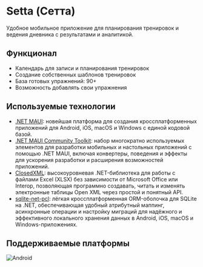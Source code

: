 # Setta (Сетта)

Удобное мобильное приложение для планирования тренировок и ведения дневника с результатами и аналитикой.

## Функционал

- Календарь для записи и планирования тренировок
- Создание собственных шаблонов тренировок
- База готовых упражнений: 90+
- Возможность добавлять свои упражнения

## Используемые технологии

- [.NET MAUI](https://github.com/dotnet/maui): новейшая платформа для создания кроссплатформенных приложений для Android, iOS, macOS и Windows с единой кодовой базой.
- [.NET MAUI Community Toolkit](https://github.com/CommunityToolkit/Maui): набор многократно используемых элементов для разработки мобильных и настольных приложений с помощью .NET MAUI, включая конвертеры, поведения и эффекты для ускорения разработки и расширения возможностей приложений.
- [ClosedXML](https://github.com/ClosedXML/ClosedXML): высокоуровневая .NET-библиотека для работы с файлами Excel (XLSX) без зависимости от Microsoft Office или Interop, позволяющая программно создавать, читать и изменять электронные таблицы Open XML через простой и понятный API.
- [sqlite-net-pcl](https://github.com/praeclarum/sqlite-net): лёгкая кроссплатформенная ORM-оболочка для SQLite на .NET, обеспечивающая удобный атрибутный маппинг, асинхронные операции и настройку миграций для надёжного и эффективного локального хранения данных в Android, iOS, macOS и Windows-приложениях.

## Поддерживаемые платформы

![Android](https://img.shields.io/badge/Android-3DDC84?style=for-the-badge&logo=android&logoColor=white)
